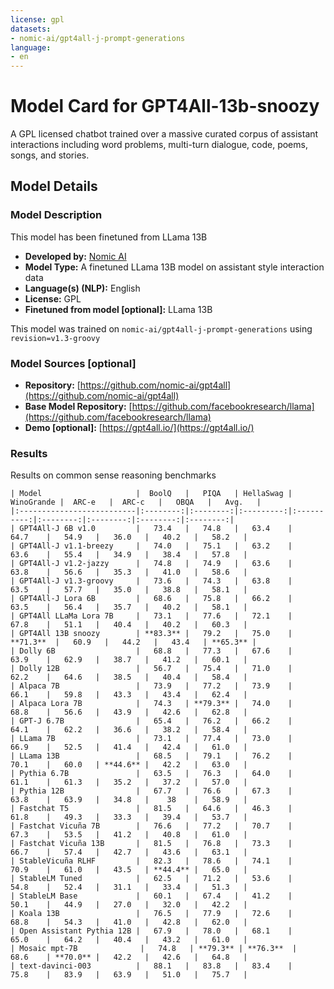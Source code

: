 ```yaml
---
license: gpl
datasets:
- nomic-ai/gpt4all-j-prompt-generations
language:
- en
---
```

# Model Card for GPT4All-13b-snoozy

A GPL licensed chatbot trained over a massive curated corpus of assistant interactions including word problems, multi-turn dialogue, code, poems, songs, and stories.

## Model Details

### Model Description

<!-- Provide a longer summary of what this model is. -->

This model has been finetuned from LLama 13B

- **Developed by:** [Nomic AI](https://home.nomic.ai)
- **Model Type:** A finetuned LLama 13B model on assistant style interaction data
- **Language(s) (NLP):** English
- **License:** GPL
- **Finetuned from model [optional]:** LLama 13B

This model was trained on `nomic-ai/gpt4all-j-prompt-generations` using `revision=v1.3-groovy`

### Model Sources [optional]

<!-- Provide the basic links for the model. -->

- **Repository:** [https://github.com/nomic-ai/gpt4all](https://github.com/nomic-ai/gpt4all)
- **Base Model Repository:** [https://github.com/facebookresearch/llama](https://github.com/facebookresearch/llama)
- **Demo [optional]:** [https://gpt4all.io/](https://gpt4all.io/)


### Results

Results on common sense reasoning benchmarks

```
| Model                     |  BoolQ   |   PIQA   | HellaSwag | WinoGrande |  ARC-e   |  ARC-c   |   OBQA   |   Avg.   |
|:--------------------------|:--------:|:--------:|:---------:|:----------:|:--------:|:--------:|:--------:|:--------:|
| GPT4All-J 6B v1.0         |   73.4   |   74.8   |   63.4    |    64.7    |   54.9   |   36.0   |   40.2   |   58.2   |
| GPT4All-J v1.1-breezy     |   74.0   |   75.1   |   63.2    |    63.6    |   55.4   |   34.9   |   38.4   |   57.8   |
| GPT4All-J v1.2-jazzy      |   74.8   |   74.9   |   63.6    |    63.8    |   56.6   |   35.3   |   41.0   |   58.6   |
| GPT4All-J v1.3-groovy     |   73.6   |   74.3   |   63.8    |    63.5    |   57.7   |   35.0   |   38.8   |   58.1   |
| GPT4All-J Lora 6B         |   68.6   |   75.8   |   66.2    |    63.5    |   56.4   |   35.7   |   40.2   |   58.1   |
| GPT4All LLaMa Lora 7B     |   73.1   |   77.6   |   72.1    |    67.8    |   51.1   |   40.4   |   40.2   |   60.3   |
| GPT4All 13B snoozy        | **83.3** |   79.2   |   75.0    |  **71.3**  |   60.9   |   44.2   |   43.4   | **65.3** |
| Dolly 6B                  |   68.8   |   77.3   |   67.6    |    63.9    |   62.9   |   38.7   |   41.2   |   60.1   |
| Dolly 12B                 |   56.7   |   75.4   |   71.0    |    62.2    |   64.6   |   38.5   |   40.4   |   58.4   |
| Alpaca 7B                 |   73.9   |   77.2   |   73.9    |    66.1    |   59.8   |   43.3   |   43.4   |   62.4   |
| Alpaca Lora 7B            |   74.3   | **79.3** |   74.0    |    68.8    |   56.6   |   43.9   |   42.6   |   62.8   |
| GPT-J 6.7B                |   65.4   |   76.2   |   66.2    |    64.1    |   62.2   |   36.6   |   38.2   |   58.4   |
| LLama 7B                  |   73.1   |   77.4   |   73.0    |    66.9    |   52.5   |   41.4   |   42.4   |   61.0   |
| LLama 13B                 |   68.5   |   79.1   |   76.2    |    70.1    |   60.0   | **44.6** |   42.2   |   63.0   |
| Pythia 6.7B               |   63.5   |   76.3   |   64.0    |    61.1    |   61.3   |   35.2   |   37.2   |   57.0   |
| Pythia 12B                |   67.7   |   76.6   |   67.3    |    63.8    |   63.9   |   34.8   |    38    |   58.9   |
| Fastchat T5               |   81.5   |   64.6   |   46.3    |    61.8    |   49.3   |   33.3   |   39.4   |   53.7   |
| Fastchat Vicuña 7B        |   76.6   |   77.2   |   70.7    |    67.3    |   53.5   |   41.2   |   40.8   |   61.0   |
| Fastchat Vicuña 13B       |   81.5   |   76.8   |   73.3    |    66.7    |   57.4   |   42.7   |   43.6   |   63.1   |
| StableVicuña RLHF         |   82.3   |   78.6   |   74.1    |    70.9    |   61.0   |   43.5   | **44.4** |   65.0   |
| StableLM Tuned            |   62.5   |   71.2   |   53.6    |    54.8    |   52.4   |   31.1   |   33.4   |   51.3   |
| StableLM Base             |   60.1   |   67.4   |   41.2    |    50.1    |   44.9   |   27.0   |   32.0   |   42.2   |
| Koala 13B                 |   76.5   |   77.9   |   72.6    |    68.8    |   54.3   |   41.0   |   42.8   |   62.0   |
| Open Assistant Pythia 12B |   67.9   |   78.0   |   68.1    |    65.0    |   64.2   |   40.4   |   43.2   |   61.0   |
| Mosaic mpt-7B              |   74.8   | **79.3** | **76.3**  |    68.6    | **70.0** |   42.2   |   42.6   |   64.8   |
| text-davinci-003          |   88.1   |   83.8   |   83.4    |    75.8    |   83.9   |   63.9   |   51.0   |   75.7   |
```